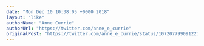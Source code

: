 ```yaml
---
date: "Mon Dec 10 10:38:05 +0000 2018"
layout: "like"
authorName: "Anne Currie"
authorUrl: "https://twitter.com/anne_e_currie"
originalPost: "https://twitter.com/anne_e_currie/status/1072077990912278528"
---
```

